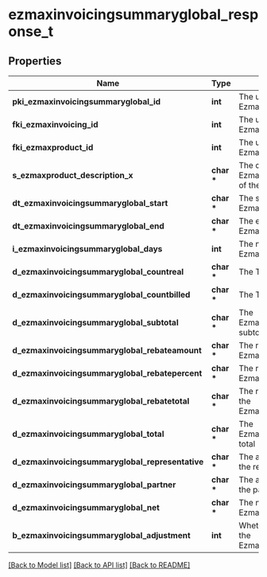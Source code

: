 # ezmaxinvoicingsummaryglobal_response_t

## Properties
Name | Type | Description | Notes
------------ | ------------- | ------------- | -------------
**pki_ezmaxinvoicingsummaryglobal_id** | **int** | The unique ID of the Ezmaxinvoicingsummaryglobal | [optional] 
**fki_ezmaxinvoicing_id** | **int** | The unique ID of the Ezmaxinvoicing | [optional] 
**fki_ezmaxproduct_id** | **int** | The unique ID of the Ezmaxproduct | 
**s_ezmaxproduct_description_x** | **char \*** | The description of the Ezmaxproduct in the language of the requester | 
**dt_ezmaxinvoicingsummaryglobal_start** | **char \*** | The start date for the Ezmaxinvoicingsummaryglobal | 
**dt_ezmaxinvoicingsummaryglobal_end** | **char \*** | The end date for the Ezmaxinvoicingsummaryglobal | 
**i_ezmaxinvoicingsummaryglobal_days** | **int** | The number of days for the Ezmaxinvoicingsummaryglobal | 
**d_ezmaxinvoicingsummaryglobal_countreal** | **char \*** | The The count item calculated | 
**d_ezmaxinvoicingsummaryglobal_countbilled** | **char \*** | The The count item billed | 
**d_ezmaxinvoicingsummaryglobal_subtotal** | **char \*** | The Ezmaxinvoicingsummaryglobal subtotal | 
**d_ezmaxinvoicingsummaryglobal_rebateamount** | **char \*** | The rebate amount for the Ezmaxinvoicingsummaryglobal | 
**d_ezmaxinvoicingsummaryglobal_rebatepercent** | **char \*** | The rebate percentage of the Ezmaxinvoicingsummaryglobal | 
**d_ezmaxinvoicingsummaryglobal_rebatetotal** | **char \*** | The rebate amount total for the Ezmaxinvoicingsummaryglobal | 
**d_ezmaxinvoicingsummaryglobal_total** | **char \*** | The Ezmaxinvoicingsummaryglobal total | 
**d_ezmaxinvoicingsummaryglobal_representative** | **char \*** | The amount of commission for the representative | [optional] 
**d_ezmaxinvoicingsummaryglobal_partner** | **char \*** | The amount of commission for the partner | [optional] 
**d_ezmaxinvoicingsummaryglobal_net** | **char \*** | The net amount of the Ezmaxinvoicingsummaryglobal | [optional] 
**b_ezmaxinvoicingsummaryglobal_adjustment** | **int** | Whether it is adjustment for the Ezmaxinvoicingsummaryglobal | 

[[Back to Model list]](../README.md#documentation-for-models) [[Back to API list]](../README.md#documentation-for-api-endpoints) [[Back to README]](../README.md)


